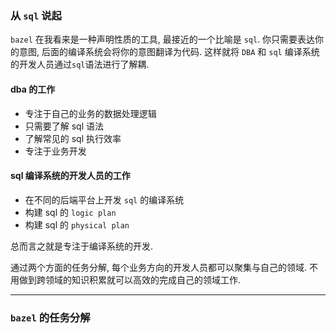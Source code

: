 ### 从 `sql` 说起
`bazel` 在我看来是一种声明性质的工具, 最接近的一个比喻是 `sql`. 你只需要表达你的意图, 后面的编译系统会将你的意图翻译为代码.
这样就将 `DBA` 和 `sql` 编译系统的开发人员通过`sql`语法进行了解耦.

#### dba 的工作
- 专注于自己的业务的数据处理逻辑
- 只需要了解 sql 语法
- 了解常见的 sql 执行效率
- 专注于业务开发

#### sql 编译系统的开发人员的工作
- 在不同的后端平台上开发 `sql` 的编译系统
- 构建 sql 的 `logic plan`
- 构建 sql 的 `physical plan`

总而言之就是专注于编译系统的开发.

通过两个方面的任务分解, 每个业务方向的开发人员都可以聚集与自己的领域. 不用做到跨领域的知识积累就可以高效的完成自己的领域工作.


---

### `bazel` 的任务分解

